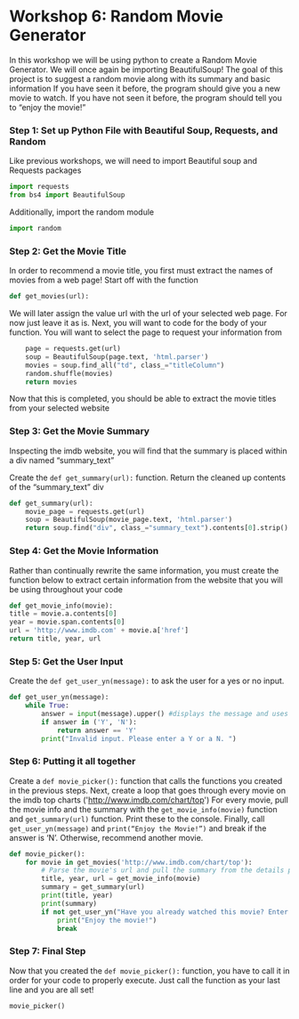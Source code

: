 
# Workshop 6: Random Movie Generator 

In this workshop we will be using python to create a Random Movie Generator.  We will once again be importing BeautifulSoup! The goal of this project is to suggest a random movie along with its summary and basic information  If you have seen it before, the program should give you a new movie to watch.  If you have not seen it before, the program should tell you to “enjoy the movie!”

### Step 1: Set up Python File with Beautiful Soup, Requests, and Random
Like previous workshops, we will need to import Beautiful soup and Requests packages
```python
import requests
from bs4 import BeautifulSoup
```
Additionally, import the random module
```python
import random
```

### Step 2: Get the Movie Title
In order to recommend a movie title, you first must extract the names of movies from a web page! Start off with the function
```python
def get_movies(url):
```
We will later assign the value url with the url of your selected web page.  For now just leave it as is.  Next, you will want to code for the body of your function.  You will want to select the page to request your information from

```python
    page = requests.get(url)
    soup = BeautifulSoup(page.text, 'html.parser')
    movies = soup.find_all("td", class_="titleColumn")
    random.shuffle(movies)
    return movies
```
Now that this is completed, you should be able to extract the movie titles from your selected website

### Step 3: Get the Movie Summary
Inspecting the imdb website, you will find that the summary is placed within a div named “summary_text”

Create the `def get_summary(url):` function.
Return the cleaned up contents of the “summary_text” div 

```python
def get_summary(url):
	movie_page = requests.get(url)
	soup = BeautifulSoup(movie_page.text, 'html.parser')
	return soup.find("div", class_="summary_text").contents[0].strip()
```

### Step 4: Get the Movie Information
Rather than continually rewrite the same information, you must create the function below to extract certain information from the website that you will be using throughout your code
```python
def get_movie_info(movie):
title = movie.a.contents[0]
year = movie.span.contents[0]
url = 'http://www.imdb.com' + movie.a['href']
return title, year, url
```

### Step 5: Get the User Input
Create the `def get_user_yn(message):` to ask the user for a yes or no input.

```python
def get_user_yn(message):
	while True:
    	answer = input(message).upper() #displays the message and uses the console to let user type input
    	if answer in ('Y', 'N'):
        	return answer == 'Y'
    	print("Invalid input. Please enter a Y or a N. ")
```

### Step 6: Putting it all together
Create a `def movie_picker():` function that calls the functions you created in the previous steps.
Next, create a loop that goes through every movie on the imdb top charts ('http://www.imdb.com/chart/top')
For every movie, pull the movie info and the summary with the `get_movie_info(movie)` function and `get_summary(url)` function. 
Print these to the console.
Finally, call `get_user_yn(message)` and `print(“Enjoy the Movie!”)` and break if the answer is ‘N’.
Otherwise, recommend another movie.
```python
def movie_picker():
	for movie in get_movies('http://www.imdb.com/chart/top'):
    	# Parse the movie's url and pull the summary from the details page
    	title, year, url = get_movie_info(movie)
    	summary = get_summary(url)
    	print(title, year)
    	print(summary)
    	if not get_user_yn("Have you already watched this movie? Enter Y or N. : "):
        	print("Enjoy the movie!")
        	break
```


### Step 7: Final Step
Now that you created the `def movie_picker():` function, you have to call it in order for your code to properly execute.  Just call the function as your last line and you are all set!

```python
movie_picker()
```






